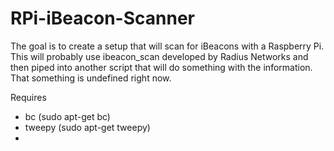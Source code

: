 RPi-iBeacon-Scanner
===================

The goal is to create a setup that will scan for iBeacons with a Raspberry Pi.  
This will probably use ibeacon_scan developed by Radius Networks and then piped into another script that 
will do something with the information.  That something is undefined right now. 

Requires 
* bc  (sudo apt-get bc)
* tweepy (sudo apt-get tweepy)
* 
